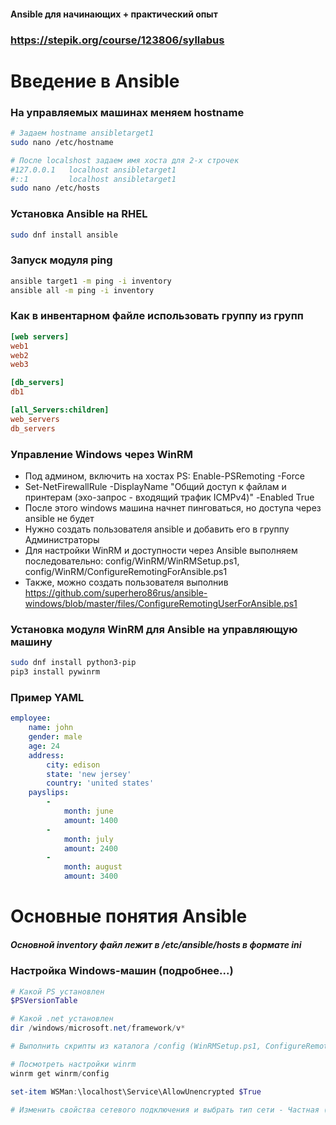 #### Ansible для начинающих + практический опыт
### https://stepik.org/course/123806/syllabus

# Введение в Ansible

### На управляемых машинах меняем hostname
```bash
# Задаем hostname ansibletarget1
sudo nano /etc/hostname

# После localshost задаем имя хоста для 2-х строчек
#127.0.0.1   localhost ansibletarget1
#::1         localhost ansibletarget1
sudo nano /etc/hosts
```

### Установка Ansible на RHEL
```bash
sudo dnf install ansible
```

### Запуск модуля ping
```bash
ansible target1 -m ping -i inventory
ansible all -m ping -i inventory
```

### Как в инвентарном файле использовать группу из групп
```ini
[web servers]
web1
web2
web3

[db_servers]
db1

[all_Servers:children]
web_servers
db_servers
```

### Управление Windows через WinRM
- Под админом, включить на хостах PS: Enable-PSRemoting -Force
- Set-NetFirewallRule -DisplayName "Общий доступ к файлам и принтерам (эхо-запрос - входящий трафик ICMPv4)" -Enabled True
- После этого windows машина начнет пинговаться, но доступа через ansible не будет
- Нужно создать пользователя ansible и добавить его в группу Администраторы
- Для настройки WinRM и доступности через Ansible выполняем последовательно:
config/WinRM/WinRMSetup.ps1, config/WinRM/ConfigureRemotingForAnsible.ps1
- Также, можно создать пользователя выполнив https://github.com/superhero86rus/ansible-windows/blob/master/files/ConfigureRemotingUserForAnsible.ps1

### Установка модуля WinRM для Ansible на управляющую машину
```bash
sudo dnf install python3-pip
pip3 install pywinrm
```

### Пример YAML
```yaml
employee:
    name: john
    gender: male
    age: 24
    address:
        city: edison
        state: 'new jersey'
        country: 'united states'
    payslips:
        -
            month: june
            amount: 1400
        -
            month: july
            amount: 2400
        -
            month: august
            amount: 3400
```

# Основные понятия Ansible

##### Основной inventory файл лежит в /etc/ansible/hosts в формате ini

### Настройка Windows-машин (подробнее...)
```powershell
# Какой PS установлен
$PSVersionTable

# Какой .net установлен
dir /windows/microsoft.net/framework/v*

# Выполнить скрипты из каталога /config (WinRMSetup.ps1, ConfigureRemotingForAnsible.ps1, ConfigureRemotingUserForAnsible.ps1)

# Посмотреть настройки winrm
winrm get winrm/config

set-item WSMan:\localhost\Service\AllowUnencrypted $True

# Изменить свойства сетевого подключения и выбрать тип сети - Частная (вместо общедоступной)
```
